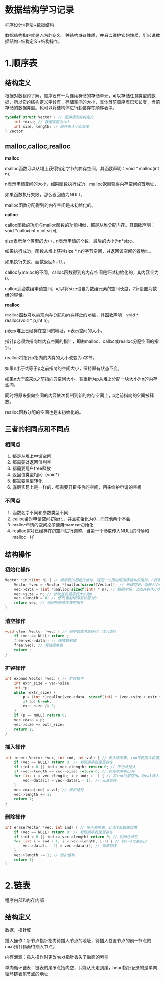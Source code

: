 # 数据结构学习记录

程序设计=算法+数据结构

数据结构指的就是人为的定义一种结构或者性质，并且去维护它的性质，所以说数据结构=结构定义+结构操作。

# 1.顺序表

## 结构定义

根据对数组的了解，顺序表有一片连续存储的存储单元，可以存储任意类型的数据，所以它的结构定义字段有：存储空间的大小，具体当前顺序表已知长度，当前存储的数据类型。也可以将结构体进行封装存在顺序表中。

```c
typedef struct Vector { // 顺序表的结构定义
    int *data; // 数据类型为int
    int size, length; // 顺序表大小和长度
} Vector;
```

## malloc,calloc,realloc

**malloc**

malloc函数可以从堆上获得指定字节的内存空间，其函数声明：void * malloc(int n);

n表示申请空间的大小，如果函数执行成功，malloc返回获得内存空间的首地址，

如果函数执行失败，那么返回值为NULL。

malloc函数分配得到的内存空间是未初始化的。

**calloc**

calloc函数的功能与malloc函数的功能相似，都是从堆分配内存。其函数声明：void *calloc(int n,int size);

size表示单个类型的大小，n表示申请的个数，最后的大小为n*size。

如果执行成功，函数从堆上获得size * n的字节空间，并返回该空间的首地址。

如果执行失败，函数返回NULL。

calloc与malloc的不同，calloc函数得到的内存空间是经过初始化的，其内容全为0。

calloc适合数组申请空间，可以将size设置为数组元素的空间长度，将n设置为数组的容量。

**realloc**

realloc函数可以实现内存分配和内存释放的功能，其函数声明：void * realloc(void * p,int n);

p表示堆上已经存在空间的地址，n表示空间的大小。

指针p必须为指向堆内存空间的指针，即由malloc、calloc或realloc分配空间的指针。

realloc将指针p指向的内存的大小改变为n字节。

如果n小于或等于p之前指向的空间大小，保持原有状态不变。

如果n大于原来p之前指向的空间大小，将重新为p从堆上分配一块大小为n的内存空间，

同时将原来指向空间的内容依次复制到新的内存空间上，p之前指向的空间被释放。

realloc函数分配的空间也是未初始化的。

## 三者的相同点和不同点

### 相同点

1. 都是从堆上申请空间
2. 都需要对返回值判空
3. 都需要用户free释放
4. 返回值类型相同（void*）
5. 都需要类型转化
6. 底层实现上是一样的，都需要开辟多余的空间，用来维护申请的空间

### 不同点

1. 函数名字不同和参数类型不同
2. calloc会对申请空间初始化，并且初始化为0，而其他两个不会
3. malloc申请的空间必须使用memset初始化
4. realloc是对已经存在的空间进行调整，当第一个参数传入NULL的时候和malloc一样

## 结构操作

### 初始化操作

```c
Vector *init(int n) { // 顺序表的初始化操作，返回一个指向顺序表结构的指针，n表示顺序表的大小
    Vector *vec = (Vector *)malloc(sizeof(Vector)); // 开辟空间，强转为Vector指针类型
    vec->data = (int *)malloc(sizeof(int) * n); // 数据字段，动态开辟大小为n
    vec->size = n; // 修改当前顺序表大小为n
    vec->length = 0; // 修改当前顺序表长度为0
    return vec; // 返回指向顺序表的指针
}
```

### 清空操作

```c
void clear(Vector *vec) { // 顺序表的清空操作，传入指针
    if (vec == NULL) return ;
    free(vec->data); // 释放数据域
    free(vec); // 释放顺序表
    return ;
}
```

### 扩容操作

```c
int expand(Vector *vec) { // 扩容操作
    int extr_size = vec->size;
    int *p;
    while (extr_size) {
        p = (int *)realloc(vec->data, sizeof(int) * (vec->size + extr_size));
        if (p) break;
        extr_size /= 2;
    }
    if (p == NULL) return 0;
    vec->data = p;
    vec->size += extr_size;
    return 1;
}
```

### 插入操作

```c
int insert(Vector *vec, int ind, int val) { // 传入顺序表，ind代表插入位置，val代表插入值
    if (vec == NULL) return 0; // 判断顺序表是否存在
    if (ind < 0 || ind > vec->length) return 0; // 不合法插入
    if (vec->length == vec->size) return 0; // 视为顺序表已满
    for (int i = vec->length; i > ind; i--) { // 将ind位置空出，将val插入
        vec->data[i] = vec->data[i - 1]; // 元素后移
    }
    vec->data[ind] = val; // 维护结构
    vec->length += 1;
    return 1;
}
```

### 删除操作

```c
int erase(Vector *vec, int ind) { // 传入顺序表，ind代表删除位置
    if (vec == NULL) return 0; // 判断顺序表是否存在
    if (ind < 0 || ind >= vec->length) return 0; // 判断合法性
    for (int i = ind + 1; i < vec->length; i++) { // 将ind位置空出
        vec->data[i - 1] = vec->data[i]; // 元素前移
    }
    vec->length -= 1; // 维护结构
    return 1;
}
```

# 2.链表

程序内部和内存内部

## 结构定义

数据，指针域

插入操作：新节点指针指向待插入节点的地址，待插入位置节点的前一节点的next指针指向待插入节点。

内存泄漏：插入操作时更改next指针丢失了后面的索引

单向循环链表：链表的尾节点指向空，只能从头走到尾，head指针记录的是单向循环链表尾节点的地址